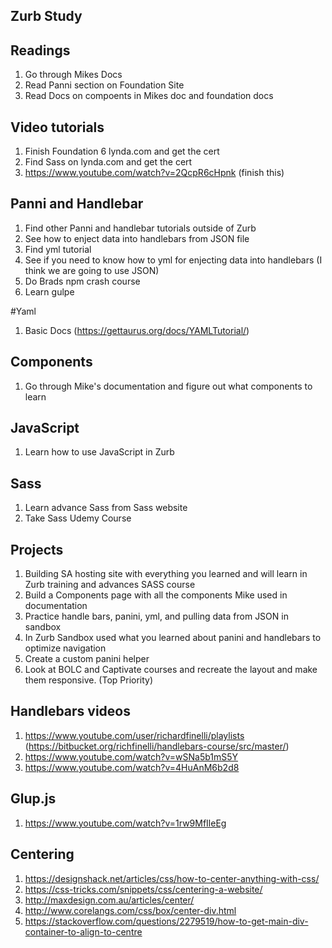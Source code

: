 ## Zurb Study

## Readings
1. Go through Mikes Docs
2. Read Panni section on Foundation Site
3. Read Docs on compoents in Mikes doc and foundation docs

## Video tutorials
1. Finish Foundation 6 lynda.com and get the cert
2. Find Sass on lynda.com and get the cert
3. https://www.youtube.com/watch?v=2QcpR6cHpnk (finish this)

## Panni and Handlebar
1. Find other Panni and handlebar tutorials outside of Zurb
2. See how to enject data into handlebars from JSON file
3. Find yml tutorial
4. See if you need to know how to yml for enjecting data into handlebars (I think we are going to use JSON)
7. Do Brads npm crash course
8. Learn gulpe

#Yaml
1. Basic Docs (https://gettaurus.org/docs/YAMLTutorial/)

## Components
1. Go through Mike's documentation and figure out what components to learn

## JavaScript
1. Learn how to use JavaScript in Zurb

## Sass
1. Learn advance Sass from Sass website
2. Take Sass Udemy Course

## Projects
1. Building SA hosting site with everything you learned and will learn in Zurb training and advances SASS course
2. Build a Components page with all the components Mike used in documentation
3. Practice handle bars, panini, yml, and pulling data from JSON in sandbox
4. In Zurb Sandbox used what you learned about panini and handlebars to optimize navigation
5. Create a custom panini helper
6. Look at BOLC and Captivate courses and recreate the layout and make them responsive. (Top Priority)

## Handlebars videos
1. https://www.youtube.com/user/richardfinelli/playlists (https://bitbucket.org/richfinelli/handlebars-course/src/master/)
2. https://www.youtube.com/watch?v=wSNa5b1mS5Y
3. https://www.youtube.com/watch?v=4HuAnM6b2d8

## Glup.js
1. https://www.youtube.com/watch?v=1rw9MfIleEg

## Centering
1. https://designshack.net/articles/css/how-to-center-anything-with-css/
2. https://css-tricks.com/snippets/css/centering-a-website/
3. http://maxdesign.com.au/articles/center/
4. http://www.corelangs.com/css/box/center-div.html
5. https://stackoverflow.com/questions/2279519/how-to-get-main-div-container-to-align-to-centre